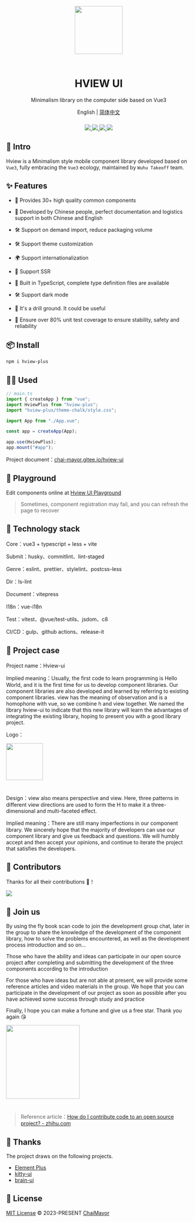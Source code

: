 <div align="center">
  <img width="130px" style="margin-bottom:24px;" src="https://oss.zhishiyu.online/common/w160h160.png">
<h1>HVIEW UI</h1>

<p>Minimalism library on the computer side based on Vue3</p>

<p> English | <a href="https://github.com/ChaiMayor/hview-ui/tree/dev/README.md">
 简体中文 
</a></p>
<p align="center" style="margin-top:24px;">
  <a href="https://www.npmjs.com/package/hview-plus">
    <img src="https://img.shields.io/npm/v/hview-plus">
  </a>
  <a href="https://github.com/ChaiMayor/hview-ui">
    <img src="https://img.shields.io/badge/vue-v3.2.0%2B-blue"/>
  </a>
  <a href="https://www.npmjs.com/package/hview-plus">
    <img src="https://img.shields.io/npm/dm/hview-plus">
  </a>
  <!-- <a href="https://www.npmjs.com/package/hview-plus">
    <img src="https://img.shields.io/badge/coverage-82%25-green">
  </a> -->
  <a href="https://github.com/ChaiMayor/hview-ui">
    <img src="https://img.shields.io/badge/license-MIT-green"/>
  </a>
  <br>
</p>

</div>

## 🎃 Intro

Hview is a Minimalism style mobile component library developed based on `Vue3`, fully embracing the `Vue3` ecology, maintained by `Wuhu Takeoff` team.

## ✨ Features

- 🚀 Provides 30+ high quality common components

- 💪 Developed by Chinese people, perfect documentation and logistics support in both Chinese and English

- 🛠️ Support on demand import, reduce packaging volume

- 🛠️ Support theme customization

- 🌍 Support internationalization

- 💪 Support SSR

- 🎯 Built in TypeScript, complete type definition files are available

- 🛠️ Support dark mode

- 🤺 It's a drill ground. It could be useful

- 🔐 Ensure over 80% unit test coverage to ensure stability, safety and reliability

## 📦 Install

```bash
npm i hview-plus
```

## 🤹‍♀️ Used

```js
// main.ts
import { createApp } from "vue";
import HviewPlus from "hview-plus";
import "hview-plus/theme-chalk/style.css";

import App from "./App.vue";

const app = createApp(App);

app.use(HviewPlus);
app.mount("#app");
```

Project document：[chai-mayor.gitee.io/hview-ui](https://chai-mayor.gitee.io/hview-ui)

## 🤺 Playground

Edit components online at [Hview UI Playground](https://playground.zhishiyu.online/)

> Sometimes, component registration may fail, and you can refresh the page to recover

## 🥇 Technology stack

Core：vue3 + typescript + less + vite

Submit：husky、commitlint、lint-staged

Genre：eslint、prettier、stylelint、postcss-less

Dir：ls-lint

Document：vitepress

I18n：vue-i18n

Test：vitest、@vue/test-utils、jsdom、c8

CI/CD：gulp、github actions、release-it

## 🎪 Project case

Project name：Hview-ui

Implied meaning：Usually, the first code to learn programming is Hello World, and it is the first time for us to develop component libraries. Our component libraries are also developed and learned by referring to existing component libraries. view has the meaning of observation and is a homophone with vue, so we combine h and view together. We named the library hview-ui to indicate that this new library will learn the advantages of integrating the existing library, hoping to present you with a good library project.

Logo：

<p style="text-align:left;">
  <img width="100px" style="margin-bottom:24px;" src="https://oss.zhishiyu.online/common/hview-logo.png">
</p>

Design：view also means perspective and view. Here, three patterns in different view directions are used to form the H to make it a three-dimensional and multi-faceted effect.

Implied meaning：There are still many imperfections in our component library. We sincerely hope that the majority of developers can use our component library and give us feedback and questions. We will humbly accept and then accept your opinions, and continue to iterate the project that satisfies the developers.

## 👋 Contributors

Thanks for all their contributions 🐝！

<a href="https://github.com/ChaiMayor/hview-ui/graphs/contributors">
  <img src="https://contrib.rocks/image?repo=ChaiMayor/hview-ui" />
</a>

## 🎑 Join us

By using the fly book scan code to join the development group chat, later in the group to share the knowledge of the development of the component library, how to solve the problems encountered, as well as the development process introduction and so on...

Those who have the ability and ideas can participate in our open source project after completing and submitting the development of the three components according to the introduction

For those who have ideas but are not able at present, we will provide some reference articles and video materials in the group. We hope that you can participate in the development of our project as soon as possible after you have achieved some success through study and practice

Finally, I hope you can make a fortune and give us a free star. Thank you again 😘

<p style="text-align:left;">
  <img width="200px" style="margin-bottom:24px;" src="https://oss.zhishiyu.online/common/hview-ui.png">
</p>

> Reference article：<a href="https://zhuanlan.zhihu.com/p/359612351">How do I contribute code to an open source project? - zhihu.com</a>

## 🌸 Thanks

The project draws on the following projects.

- [Element Plus](https://element-plus.gitee.io/zh-CN/component/button.html)
- [kitty-ui](https://gitee.com/geeksdidi/kittyui)
- [brain-ui](https://github.com/longyanjiang/brain-ui)

## 📄 License

[MIT License](https://opensource.org/licenses/MIT) © 2023-PRESENT [ChaiMayor](https://github.com/NelsonYong)
